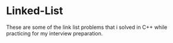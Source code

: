 # Linked-List
These are some of the link list problems that i solved in C++ while practicing for my interview preparation.
